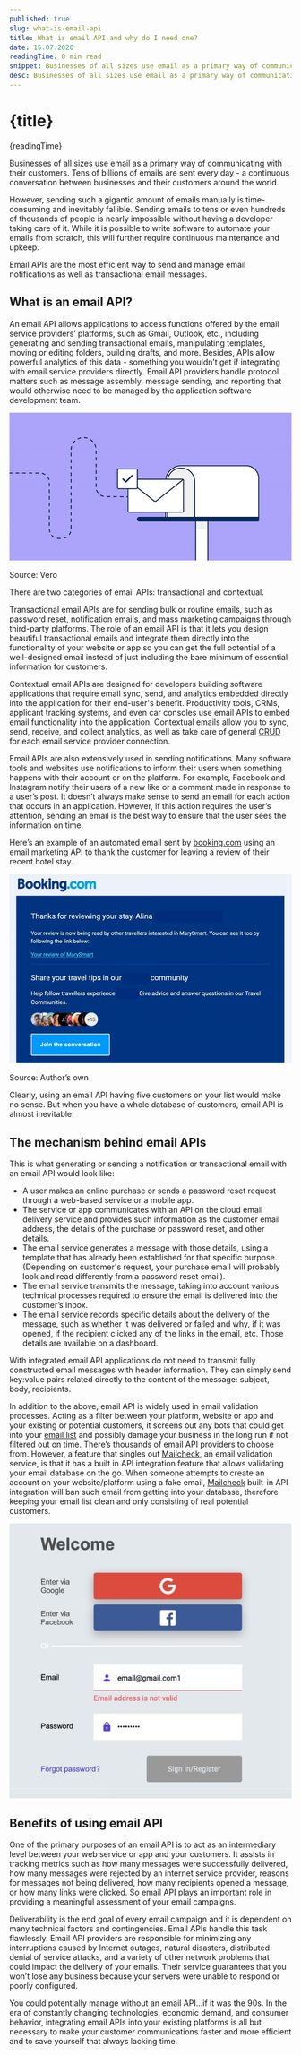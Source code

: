 ```yaml
---
published: true
slug: what-is-email-api
title: What is email API and why do I need one?
date: 15.07.2020
readingTime: 8 min read
snippet: Businesses of all sizes use email as a primary way of communicating with their customers. Tens of billions of emails are sent every day - a continuous conversation between businesses and their customers around the world.
desc: Businesses of all sizes use email as a primary way of communicating with their customers. Tens of billions of emails are sent every day - a continuous conversation between businesses and their customers around the world.
---
```


# {title}

{readingTime}

Businesses of all sizes use email as a primary way of communicating with their customers. Tens of billions of emails are sent every day - a continuous conversation between businesses and their customers around the world.

However, sending such a gigantic amount of emails manually is time-consuming and inevitably fallible. Sending emails to tens or even hundreds of thousands of people is nearly impossible without having a developer taking care of it. While it is possible to write software to automate your emails from scratch, this will further require continuous maintenance and upkeep.

Email APIs are the most efficient way to send and manage email notifications as well as transactional email messages.

## What is an email API?

An email API allows applications to access functions offered by the email service providers’ platforms, such as Gmail, Outlook, etc., including generating and sending transactional emails, manipulating templates, moving or editing folders, building drafts, and more. Besides, APIs allow powerful analytics of this data - something you wouldn’t get if integrating with email service providers directly. Email API providers handle protocol matters such as message assembly, message sending, and reporting that would otherwise need to be managed by the application software development team.

![Vero](./vero.jpg?format=webp;jpg;avif&srcset)

Source: Vero

There are two categories of email APIs: transactional and contextual.

Transactional email APIs are for sending bulk or routine emails, such as password reset, notification emails, and mass marketing campaigns through third-party platforms. The role of an email API is that it lets you design beautiful transactional emails and integrate them directly into the functionality of your website or app so you can get the full potential of a well-designed email instead of just including the bare minimum of essential information for customers.

Contextual email APIs are designed for developers building software applications that require email sync, send, and analytics embedded directly into the application for their end-user's benefit. Productivity tools, CRMs, applicant tracking systems, and even car consoles use email APIs to embed email functionality into the application. Contextual emails allow you to sync, send, receive, and collect analytics, as well as take care of general [CRUD](https://www.mailcheck.co/l/wiki-api) for each email service provider connection.

Email APIs are also extensively used in sending notifications. Many software tools and websites use notifications to inform their users when something happens with their account or on the platform. For example, Facebook and Instagram notify their users of a new like or a comment made in response to a user’s post. It doesn’t always make sense to send an email for each action that occurs in an application. However, if this action requires the user’s attention, sending an email is the best way to ensure that the user sees the information on time.

Here’s an example of an automated email sent by [booking.com](https://www.mailcheck.co/l/booking) using an email marketing API to thank the customer for leaving a review of their recent hotel stay.

![Author’s own](./booking.jpg?format=webp;jpg;avif&srcset)

Source: Author’s own

Clearly, using an email API having five customers on your list would make no sense. But when you have a whole database of customers, email API is almost inevitable.

## The mechanism behind email APIs

This is what generating or sending a notification or transactional email with an email API would look like:

- A user makes an online purchase or sends a password reset request through a web-based service or a mobile app.
- The service or app communicates with an API on the cloud email delivery service and provides such information as the customer email address, the details of the purchase or password reset, and other details.
- The email service generates a message with those details, using a template that has already been established for that specific purpose. (Depending on customer's request, your purchase email will probably look and read differently from a password reset email).
- The email service transmits the message, taking into account various technical processes required to ensure the email is delivered into the customer’s inbox.
- The email service records specific details about the delivery of the message, such as whether it was delivered or failed and why, if it was opened, if the recipient clicked any of the links in the email, etc. Those details are available on a dashboard.

With integrated email API applications do not need to transmit fully constructed email messages with header information. They can simply send key:value pairs related directly to the content of the message: subject, body, recipients.

In addition to the above, email API is widely used in email validation processes. Acting as a filter between your platform, website or app and your existing or potential customers, it screens out any bots that could get into your [email list](/blog/does-buying-email-lists-still-work) and possibly damage your business in the long run if not filtered out on time. There’s thousands of email API providers to choose from. However, a feature that singles out [Mailcheck](https://www.mailcheck.co/#features), an email validation service, is that it has a built in API integration feature that allows validating your email database on the go. When someone attempts to create an account on your website/platform using a fake email, [Mailcheck](https://www.mailcheck.co/#pricing) built-in API integration will ban such email from getting into your database, therefore keeping your email list clean and only consisting of real potential customers.

![Mailcheck](./mailcheck.jpg?format=webp;jpg;avif&srcset)

## Benefits of using email API

One of the primary purposes of an email API is to act as an intermediary level between your web service or app and your customers. It assists in tracking metrics such as how many messages were successfully delivered, how many messages were rejected by an internet service provider, reasons for messages not being delivered, how many recipients opened a message, or how many links were clicked. So email API plays an important role in providing a meaningful assessment of your email campaigns.

Deliverability is the end goal of every email campaign and it is dependent on many technical factors and contingencies. Email APIs handle this task flawlessly. Email API providers are responsible for minimizing any interruptions caused by Internet outages, natural disasters, distributed denial of service attacks, and a variety of other network problems that could impact the delivery of your emails. Their service guarantees that you won’t lose any business because your servers were unable to respond or poorly configured.

You could potentially manage without an email API…if it was the 90s. In the era of constantly changing technologies, economic demand, and consumer behavior, integrating email APIs into your existing platforms is all but necessary to make your customer communications faster and more efficient and to save yourself that always lacking time.
